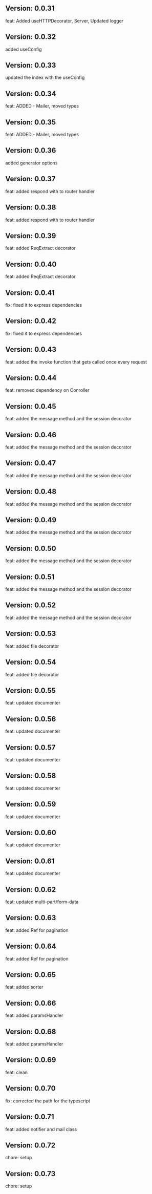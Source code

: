## Version: 0.0.31

feat: Added useHTTPDecorator, Server, Updated logger

## Version: 0.0.32

added useConfig

## Version: 0.0.33

updated the index with the useConfig

## Version: 0.0.34

feat: ADDED - Mailer, moved types

## Version: 0.0.35

feat: ADDED - Mailer, moved types

## Version: 0.0.36

added generator options

## Version: 0.0.37

feat: added respond with to router handler

## Version: 0.0.38

feat: added respond with to router handler

## Version: 0.0.39

feat: added ReqExtract decorator

## Version: 0.0.40

feat: added ReqExtract decorator

## Version: 0.0.41

fix: fixed it to express dependencies

## Version: 0.0.42

fix: fixed it to express dependencies

## Version: 0.0.43

feat: added the invoke function that gets called once every request

## Version: 0.0.44

feat: removed dependency on Conroller

## Version: 0.0.45

feat: added the message method and the session decorator

## Version: 0.0.46

feat: added the message method and the session decorator

## Version: 0.0.47

feat: added the message method and the session decorator

## Version: 0.0.48

feat: added the message method and the session decorator

## Version: 0.0.49

feat: added the message method and the session decorator

## Version: 0.0.50

feat: added the message method and the session decorator

## Version: 0.0.51

feat: added the message method and the session decorator

## Version: 0.0.52

feat: added the message method and the session decorator

## Version: 0.0.53

feat: added file decorator

## Version: 0.0.54

feat: added file decorator

## Version: 0.0.55

feat: updated documenter

## Version: 0.0.56

feat: updated documenter

## Version: 0.0.57

feat: updated documenter

## Version: 0.0.58

feat: updated documenter

## Version: 0.0.59

feat: updated documenter

## Version: 0.0.60

feat: updated documenter

## Version: 0.0.61

feat: updated documenter

## Version: 0.0.62

feat: updated multi-part/form-data

## Version: 0.0.63

feat: added Ref for pagination

## Version: 0.0.64

feat: added Ref for pagination

## Version: 0.0.65

feat: added sorter

## Version: 0.0.66

feat: added paramsHandler

## Version: 0.0.68

feat: added paramsHandler
## Version: 0.0.69
feat: clean

## Version: 0.0.70
fix: corrected the path for the typescript

## Version: 0.0.71
feat: added notifier and mail class

## Version: 0.0.72
chore: setup

## Version: 0.0.73
chore: setup

